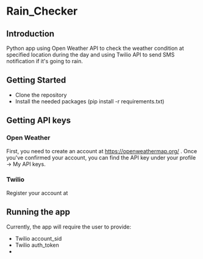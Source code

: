 # Rain_Checker


## Introduction
Python app using Open Weather API to check the weather condition at specified location during the day and using Twilio API to send SMS notification if it's going to rain.

## Getting Started
- Clone the repository
- Install the needed packages (pip install -r requirements.txt)

## Getting API keys
### Open Weather
First, you need to create an account at https://openweathermap.org/ . Once you've confirmed your account, you can find the API key under your profile -> My API keys.

### Twilio
Register your account at 

## Running the app
Currently, the app will require the user to provide:
- Twilio account_sid
- Twilio auth_token
- 

